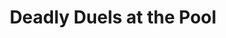 ---
layout: other-video
permalink: /deadly-duels-at-the-pool
title: Deadly Duels at the Pool
video_number: 85
release_date: 2000-01-01
description: |
  Kung fu movie I made in summer 2000. I shot it on VHS and edited with two VCR’s and a title keyboard. It was filmed all in one single day.
cast: 
video_info:
  - youtube;YouTube;ylVHzYguTG0
video_available: true
medium: live action
old_cm_description: |
  I wanted to make an entertaining action movie, so I casted two friends who knew some martial arts (American Goju and Tai Kwan Do). The movie begins like a gangster film, but turns into a martial arts film halfway through. A villain hires a hit man to kill his rival. It begins with them playing a game of pool and ends with a battle at a swimming pool. For a one day shoot, it came out really good.
james_old_star_rating: 4
james_old_number_rating: 8
---